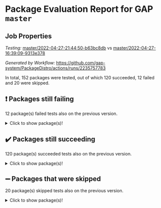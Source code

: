 # Package Evaluation Report for GAP `master`

## Job Properties

*Testing:* [master/2022-04-27-21:44:50-b63bc8db](https://github.com/gap-system/PackageDistro/blob/data/reports/master/2022-04-27-21:44:50-b63bc8db) vs [master/2022-04-27-16:39:09-9313e378](https://github.com/gap-system/PackageDistro/blob/data/reports/master/2022-04-27-16:39:09-9313e378)

*Generated by Workflow:* https://github.com/gap-system/PackageDistro/actions/runs/2235757783

In total, 152 packages were tested, out of which 120 succeeded, 12 failed and 20 were skipped.

## :exclamation: Packages still failing

12 package(s) failed tests also on the previous version.
<details><summary>Click to show package(s)!</summary>

- fining 1.4.1 [(failure)](https://github.com/gap-system/PackageDistro/runs/6201400724?check_suite_focus=true)
- francy 1.2.4 [(failure)](https://github.com/gap-system/PackageDistro/runs/6201401197?check_suite_focus=true)
- hap 1.39 [(failure)](https://github.com/gap-system/PackageDistro/runs/6201402066?check_suite_focus=true)
- normalizinterface 1.3.2 [(failure)](https://github.com/gap-system/PackageDistro/runs/6201403828?check_suite_focus=true)
- packagemanager 1.2 [(failure)](https://github.com/gap-system/PackageDistro/runs/6201404095?check_suite_focus=true)
- rcwa 4.6.4 [(failure)](https://github.com/gap-system/PackageDistro/runs/6201404836?check_suite_focus=true)
- recog 1.3.2 [(failure)](https://github.com/gap-system/PackageDistro/runs/6201404962?check_suite_focus=true)
- semigroups 4.0.0 [(failure)](https://github.com/gap-system/PackageDistro/runs/6201405457?check_suite_focus=true)
- transgrp 3.6.1 [(failure)](https://github.com/gap-system/PackageDistro/runs/6201406918?check_suite_focus=true)
- ugaly 4.0.2 [(failure)](https://github.com/gap-system/PackageDistro/runs/6201407024?check_suite_focus=true)
- wedderga 4.10.1 [(failure)](https://github.com/gap-system/PackageDistro/runs/6201407352?check_suite_focus=true)
- yangbaxter 0.9.0 [(failure)](https://github.com/gap-system/PackageDistro/runs/6201407545?check_suite_focus=true)
</details>

## :heavy_check_mark: Packages still succeeding

120 package(s) succeeded tests also on the previous version.
<details><summary>Click to show package(s)!</summary>

- ace 5.4 [(success)](https://github.com/gap-system/PackageDistro/runs/6201398022?check_suite_focus=true)
- aclib 1.3.2 [(success)](https://github.com/gap-system/PackageDistro/runs/6201398098?check_suite_focus=true)
- agt 0.2 [(success)](https://github.com/gap-system/PackageDistro/runs/6201398179?check_suite_focus=true)
- alnuth 3.2.1 [(success)](https://github.com/gap-system/PackageDistro/runs/6201398243?check_suite_focus=true)
- anupq 3.2.6 [(success)](https://github.com/gap-system/PackageDistro/runs/6201398291?check_suite_focus=true)
- atlasrep 2.1.2 [(success)](https://github.com/gap-system/PackageDistro/runs/6201398342?check_suite_focus=true)
- autodoc 2022.03.10 [(success)](https://github.com/gap-system/PackageDistro/runs/6201398395?check_suite_focus=true)
- automata 1.15 [(success)](https://github.com/gap-system/PackageDistro/runs/6201398471?check_suite_focus=true)
- automgrp 1.3.2 [(success)](https://github.com/gap-system/PackageDistro/runs/6201398536?check_suite_focus=true)
- autpgrp 1.10.2 [(success)](https://github.com/gap-system/PackageDistro/runs/6201398606?check_suite_focus=true)
- cap 2022.04-04 [(success)](https://github.com/gap-system/PackageDistro/runs/6201398695?check_suite_focus=true)
- caratinterface 2.3.3 [(success)](https://github.com/gap-system/PackageDistro/runs/6201398795?check_suite_focus=true)
- cddinterface 2020.06.24 [(success)](https://github.com/gap-system/PackageDistro/runs/6201398889?check_suite_focus=true)
- circle 1.6.5 [(success)](https://github.com/gap-system/PackageDistro/runs/6201399076?check_suite_focus=true)
- cohomolo 1.6.10 [(success)](https://github.com/gap-system/PackageDistro/runs/6201399139?check_suite_focus=true)
- congruence 1.2.3 [(success)](https://github.com/gap-system/PackageDistro/runs/6201399227?check_suite_focus=true)
- corelg 1.56 [(success)](https://github.com/gap-system/PackageDistro/runs/6201399301?check_suite_focus=true)
- crime 1.6 [(success)](https://github.com/gap-system/PackageDistro/runs/6201399389?check_suite_focus=true)
- crisp 1.4.5 [(success)](https://github.com/gap-system/PackageDistro/runs/6201399447?check_suite_focus=true)
- crypting 0.10 [(success)](https://github.com/gap-system/PackageDistro/runs/6201399506?check_suite_focus=true)
- cryst 4.1.24 [(success)](https://github.com/gap-system/PackageDistro/runs/6201399554?check_suite_focus=true)
- crystcat 1.1.9 [(success)](https://github.com/gap-system/PackageDistro/runs/6201399627?check_suite_focus=true)
- ctbllib 1.3.4 [(success)](https://github.com/gap-system/PackageDistro/runs/6201399701?check_suite_focus=true)
- cubefree 1.19 [(success)](https://github.com/gap-system/PackageDistro/runs/6201399783?check_suite_focus=true)
- curlinterface 2.2.2 [(success)](https://github.com/gap-system/PackageDistro/runs/6201399849?check_suite_focus=true)
- cvec 2.7.5 [(success)](https://github.com/gap-system/PackageDistro/runs/6201399912?check_suite_focus=true)
- datastructures 0.2.7 [(success)](https://github.com/gap-system/PackageDistro/runs/6201399987?check_suite_focus=true)
- deepthought 1.0.5 [(success)](https://github.com/gap-system/PackageDistro/runs/6201400089?check_suite_focus=true)
- design 1.7 [(success)](https://github.com/gap-system/PackageDistro/runs/6201400173?check_suite_focus=true)
- difsets 2.3.1 [(success)](https://github.com/gap-system/PackageDistro/runs/6201400256?check_suite_focus=true)
- digraphs 1.5.2 [(success)](https://github.com/gap-system/PackageDistro/runs/6201400336?check_suite_focus=true)
- edim 1.3.5 [(success)](https://github.com/gap-system/PackageDistro/runs/6201400421?check_suite_focus=true)
- example 4.3.0 [(success)](https://github.com/gap-system/PackageDistro/runs/6201400484?check_suite_focus=true)
- factint 1.6.3 [(success)](https://github.com/gap-system/PackageDistro/runs/6201400537?check_suite_focus=true)
- ferret 1.0.7 [(success)](https://github.com/gap-system/PackageDistro/runs/6201400602?check_suite_focus=true)
- fga 1.4.0 [(success)](https://github.com/gap-system/PackageDistro/runs/6201400666?check_suite_focus=true)
- float 1.0.3 [(success)](https://github.com/gap-system/PackageDistro/runs/6201400794?check_suite_focus=true)
- format 1.4.3 [(success)](https://github.com/gap-system/PackageDistro/runs/6201400856?check_suite_focus=true)
- forms 1.2.7 [(success)](https://github.com/gap-system/PackageDistro/runs/6201400940?check_suite_focus=true)
- fplsa 1.2.5 [(success)](https://github.com/gap-system/PackageDistro/runs/6201401020?check_suite_focus=true)
- fr 2.4.8 [(success)](https://github.com/gap-system/PackageDistro/runs/6201401096?check_suite_focus=true)
- fwtree 1.3 [(success)](https://github.com/gap-system/PackageDistro/runs/6201401290?check_suite_focus=true)
- gbnp 1.0.5 [(success)](https://github.com/gap-system/PackageDistro/runs/6201401417?check_suite_focus=true)
- generalizedmorphismsforcap 2022.03-03 [(success)](https://github.com/gap-system/PackageDistro/runs/6201401504?check_suite_focus=true)
- genss 1.6.6 [(success)](https://github.com/gap-system/PackageDistro/runs/6201401580?check_suite_focus=true)
- gradedringforhomalg 2022.03-01 [(success)](https://github.com/gap-system/PackageDistro/runs/6201401656?check_suite_focus=true)
- grape 4.8.5 [(success)](https://github.com/gap-system/PackageDistro/runs/6201401729?check_suite_focus=true)
- groupoids 1.69 [(success)](https://github.com/gap-system/PackageDistro/runs/6201401796?check_suite_focus=true)
- grpconst 2.6.2 [(success)](https://github.com/gap-system/PackageDistro/runs/6201401889?check_suite_focus=true)
- guarana 0.96.3 [(success)](https://github.com/gap-system/PackageDistro/runs/6201401947?check_suite_focus=true)
- guava 3.16 [(success)](https://github.com/gap-system/PackageDistro/runs/6201402025?check_suite_focus=true)
- hapcryst 0.1.14 [(success)](https://github.com/gap-system/PackageDistro/runs/6201402115?check_suite_focus=true)
- hecke 1.5.3 [(success)](https://github.com/gap-system/PackageDistro/runs/6201402173?check_suite_focus=true)
- help 3.5 [(success)](https://github.com/gap-system/PackageDistro/runs/6201402216?check_suite_focus=true)
- idrel 2.43 [(success)](https://github.com/gap-system/PackageDistro/runs/6201402266?check_suite_focus=true)
- images 1.3.1 [(success)](https://github.com/gap-system/PackageDistro/runs/6201402320?check_suite_focus=true)
- intpic 0.2.4 [(success)](https://github.com/gap-system/PackageDistro/runs/6201402379?check_suite_focus=true)
- io 4.7.2 [(success)](https://github.com/gap-system/PackageDistro/runs/6201402435?check_suite_focus=true)
- irredsol 1.4.3 [(success)](https://github.com/gap-system/PackageDistro/runs/6201402479?check_suite_focus=true)
- json 2.1.0 [(success)](https://github.com/gap-system/PackageDistro/runs/6201402536?check_suite_focus=true)
- jupyterkernel 1.4.1 [(success)](https://github.com/gap-system/PackageDistro/runs/6201402589?check_suite_focus=true)
- jupyterviz 1.5.1 [(success)](https://github.com/gap-system/PackageDistro/runs/6201402641?check_suite_focus=true)
- kan 1.34 [(success)](https://github.com/gap-system/PackageDistro/runs/6201402683?check_suite_focus=true)
- kbmag 1.5.9 [(success)](https://github.com/gap-system/PackageDistro/runs/6201402740?check_suite_focus=true)
- laguna 3.9.5 [(success)](https://github.com/gap-system/PackageDistro/runs/6201402796?check_suite_focus=true)
- liealgdb 2.2.1 [(success)](https://github.com/gap-system/PackageDistro/runs/6201402849?check_suite_focus=true)
- liepring 2.6 [(success)](https://github.com/gap-system/PackageDistro/runs/6201402904?check_suite_focus=true)
- liering 2.4.2 [(success)](https://github.com/gap-system/PackageDistro/runs/6201402970?check_suite_focus=true)
- linearalgebraforcap 2022.04-02 [(success)](https://github.com/gap-system/PackageDistro/runs/6201403028?check_suite_focus=true)
- loops 3.4.1 [(success)](https://github.com/gap-system/PackageDistro/runs/6201403102?check_suite_focus=true)
- lpres 1.0.3 [(success)](https://github.com/gap-system/PackageDistro/runs/6201403160?check_suite_focus=true)
- majoranaalgebras 1.4 [(success)](https://github.com/gap-system/PackageDistro/runs/6201403251?check_suite_focus=true)
- mapclass 1.4.5 [(success)](https://github.com/gap-system/PackageDistro/runs/6201403316?check_suite_focus=true)
- matgrp 0.64 [(success)](https://github.com/gap-system/PackageDistro/runs/6201403375?check_suite_focus=true)
- modisom 2.5.1 [(success)](https://github.com/gap-system/PackageDistro/runs/6201403441?check_suite_focus=true)
- modulepresentationsforcap 2022.03-02 [(success)](https://github.com/gap-system/PackageDistro/runs/6201403512?check_suite_focus=true)
- monoidalcategories 2022.04-04 [(success)](https://github.com/gap-system/PackageDistro/runs/6201403544?check_suite_focus=true)
- nconvex 2020.11-04 [(success)](https://github.com/gap-system/PackageDistro/runs/6201403595?check_suite_focus=true)
- nilmat 1.4.1 [(success)](https://github.com/gap-system/PackageDistro/runs/6201403661?check_suite_focus=true)
- nock 1.5 [(success)](https://github.com/gap-system/PackageDistro/runs/6201403740?check_suite_focus=true)
- nq 2.5.8 [(success)](https://github.com/gap-system/PackageDistro/runs/6201403894?check_suite_focus=true)
- numericalsgps 1.3.0 [(success)](https://github.com/gap-system/PackageDistro/runs/6201403945?check_suite_focus=true)
- openmath 11.5.0 [(success)](https://github.com/gap-system/PackageDistro/runs/6201403984?check_suite_focus=true)
- orb 4.8.4 [(success)](https://github.com/gap-system/PackageDistro/runs/6201404038?check_suite_focus=true)
- patternclass 2.4.2 [(success)](https://github.com/gap-system/PackageDistro/runs/6201404156?check_suite_focus=true)
- permut 2.0.4 [(success)](https://github.com/gap-system/PackageDistro/runs/6201404236?check_suite_focus=true)
- polenta 1.3.10 [(success)](https://github.com/gap-system/PackageDistro/runs/6201404305?check_suite_focus=true)
- polymaking 0.8.6 [(success)](https://github.com/gap-system/PackageDistro/runs/6201404395?check_suite_focus=true)
- primgrp 3.4.1 [(success)](https://github.com/gap-system/PackageDistro/runs/6201404478?check_suite_focus=true)
- profiling 2.5.0 [(success)](https://github.com/gap-system/PackageDistro/runs/6201404550?check_suite_focus=true)
- qpa 1.33 [(success)](https://github.com/gap-system/PackageDistro/runs/6201404604?check_suite_focus=true)
- quagroup 1.8.3 [(success)](https://github.com/gap-system/PackageDistro/runs/6201404662?check_suite_focus=true)
- radiroot 2.9 [(success)](https://github.com/gap-system/PackageDistro/runs/6201404748?check_suite_focus=true)
- rds 1.8 [(success)](https://github.com/gap-system/PackageDistro/runs/6201404887?check_suite_focus=true)
- repndecomp 1.2.1 [(success)](https://github.com/gap-system/PackageDistro/runs/6201405058?check_suite_focus=true)
- repsn 3.1.0 [(success)](https://github.com/gap-system/PackageDistro/runs/6201405151?check_suite_focus=true)
- resclasses 4.7.2 [(success)](https://github.com/gap-system/PackageDistro/runs/6201405284?check_suite_focus=true)
- scscp 2.3.1 [(success)](https://github.com/gap-system/PackageDistro/runs/6201405392?check_suite_focus=true)
- sglppow 2.2 [(success)](https://github.com/gap-system/PackageDistro/runs/6201405513?check_suite_focus=true)
- sgpviz 0.999.5 [(success)](https://github.com/gap-system/PackageDistro/runs/6201405781?check_suite_focus=true)
- simpcomp 2.1.14 [(success)](https://github.com/gap-system/PackageDistro/runs/6201405898?check_suite_focus=true)
- singular 2020.12.18 [(success)](https://github.com/gap-system/PackageDistro/runs/6201406033?check_suite_focus=true)
- sla 1.5.3 [(success)](https://github.com/gap-system/PackageDistro/runs/6201406158?check_suite_focus=true)
- smallgrp 1.5 [(success)](https://github.com/gap-system/PackageDistro/runs/6201406224?check_suite_focus=true)
- smallsemi 0.6.13 [(success)](https://github.com/gap-system/PackageDistro/runs/6201406300?check_suite_focus=true)
- sonata 2.9.4 [(success)](https://github.com/gap-system/PackageDistro/runs/6201406410?check_suite_focus=true)
- sophus 1.25 [(success)](https://github.com/gap-system/PackageDistro/runs/6201406477?check_suite_focus=true)
- spinsym 1.5.2 [(success)](https://github.com/gap-system/PackageDistro/runs/6201406573?check_suite_focus=true)
- symbcompcc 1.3.2 [(success)](https://github.com/gap-system/PackageDistro/runs/6201406635?check_suite_focus=true)
- thelma 1.3 [(success)](https://github.com/gap-system/PackageDistro/runs/6201406703?check_suite_focus=true)
- tomlib 1.2.9 [(success)](https://github.com/gap-system/PackageDistro/runs/6201406775?check_suite_focus=true)
- toric 1.9.5 [(success)](https://github.com/gap-system/PackageDistro/runs/6201406848?check_suite_focus=true)
- unipot 1.5 [(success)](https://github.com/gap-system/PackageDistro/runs/6201407069?check_suite_focus=true)
- unitlib 4.1.0 [(success)](https://github.com/gap-system/PackageDistro/runs/6201407121?check_suite_focus=true)
- utils 0.72 [(success)](https://github.com/gap-system/PackageDistro/runs/6201407178?check_suite_focus=true)
- uuid 0.7 [(success)](https://github.com/gap-system/PackageDistro/runs/6201407251?check_suite_focus=true)
- walrus 0.9991 [(success)](https://github.com/gap-system/PackageDistro/runs/6201407292?check_suite_focus=true)
- xmod 2.86 [(success)](https://github.com/gap-system/PackageDistro/runs/6201407424?check_suite_focus=true)
- xmodalg 1.18 [(success)](https://github.com/gap-system/PackageDistro/runs/6201407492?check_suite_focus=true)
- zeromqinterface 0.13 [(success)](https://github.com/gap-system/PackageDistro/runs/6201407615?check_suite_focus=true)
</details>

## :heavy_minus_sign: Packages that were skipped

20 package(s) skipped tests also on the previous version.
<details><summary>Click to show package(s)!</summary>

- 4ti2interface 2022.03-01 [(skipped)](https://github.com/gap-system/PackageDistro/runs/6201286436?check_suite_focus=true)
- browse 1.8.14 [(skipped)](https://github.com/gap-system/PackageDistro/runs/6201286436?check_suite_focus=true)
- examplesforhomalg 2022.03-01 [(skipped)](https://github.com/gap-system/PackageDistro/runs/6201286436?check_suite_focus=true)
- gapdoc 1.6.5 [(skipped)](https://github.com/gap-system/PackageDistro/runs/6201286436?check_suite_focus=true)
- gauss 2022.03-01 [(skipped)](https://github.com/gap-system/PackageDistro/runs/6201286436?check_suite_focus=true)
- gaussforhomalg 2022.03-01 [(skipped)](https://github.com/gap-system/PackageDistro/runs/6201286436?check_suite_focus=true)
- gradedmodules 2022.03-01 [(skipped)](https://github.com/gap-system/PackageDistro/runs/6201286436?check_suite_focus=true)
- homalg 2022.03-01 [(skipped)](https://github.com/gap-system/PackageDistro/runs/6201286436?check_suite_focus=true)
- homalgtocas 2022.03-01 [(skipped)](https://github.com/gap-system/PackageDistro/runs/6201286436?check_suite_focus=true)
- io_forhomalg 2022.03-01 [(skipped)](https://github.com/gap-system/PackageDistro/runs/6201286436?check_suite_focus=true)
- itc 1.5.1 [(skipped)](https://github.com/gap-system/PackageDistro/runs/6201286436?check_suite_focus=true)
- localizeringforhomalg 2022.03-01 [(skipped)](https://github.com/gap-system/PackageDistro/runs/6201286436?check_suite_focus=true)
- matricesforhomalg 2022.04-01 [(skipped)](https://github.com/gap-system/PackageDistro/runs/6201286436?check_suite_focus=true)
- modules 2022.03-01 [(skipped)](https://github.com/gap-system/PackageDistro/runs/6201286436?check_suite_focus=true)
- polycyclic 2.16 [(skipped)](https://github.com/gap-system/PackageDistro/runs/6201286436?check_suite_focus=true)
- ringsforhomalg 2022.04-01 [(skipped)](https://github.com/gap-system/PackageDistro/runs/6201286436?check_suite_focus=true)
- sco 2022.03-01 [(skipped)](https://github.com/gap-system/PackageDistro/runs/6201286436?check_suite_focus=true)
- toolsforhomalg 2022.04-02 [(skipped)](https://github.com/gap-system/PackageDistro/runs/6201286436?check_suite_focus=true)
- toricvarieties 2022.03.23 [(skipped)](https://github.com/gap-system/PackageDistro/runs/6201286436?check_suite_focus=true)
- xgap 4.31 [(skipped)](https://github.com/gap-system/PackageDistro/runs/6201286436?check_suite_focus=true)
</details>

